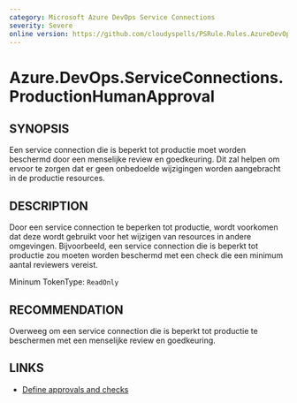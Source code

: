 ```yaml
---
category: Microsoft Azure DevOps Service Connections
severity: Severe
online version: https://github.com/cloudyspells/PSRule.Rules.AzureDevOps/blob/main/src/PSRule.Rules.AzureDevOps/nl/Azure.DevOps.ServiceConnections.ProductionHumanApproval.md
---
```


# Azure.DevOps.ServiceConnections.ProductionHumanApproval

## SYNOPSIS

Een service connection die is beperkt tot productie moet worden beschermd 
door een menselijke review en goedkeuring. Dit zal helpen om ervoor te
zorgen dat er geen onbedoelde wijzigingen worden aangebracht in de
productie resources.

## DESCRIPTION

Door een service connection te beperken tot productie, wordt voorkomen dat
deze wordt gebruikt voor het wijzigen van resources in andere omgevingen.
Bijvoorbeeld, een service connection die is beperkt tot productie zou moeten
worden beschermd met een check die een minimum aantal reviewers vereist.

Mininum TokenType: `ReadOnly`

## RECOMMENDATION

Overweeg om een service connection die is beperkt tot productie te
beschermen met een menselijke review en goedkeuring.

## LINKS

- [Define approvals and checks](https://learn.microsoft.com/nl-nl/azure/devops/pipelines/process/approvals?view=azure-devops&tabs=check-pass)

